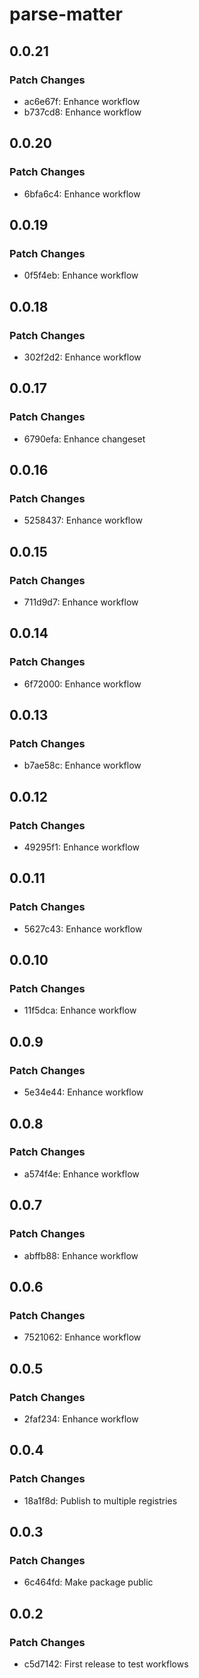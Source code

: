 # parse-matter

## 0.0.21

### Patch Changes

- ac6e67f: Enhance workflow
- b737cd8: Enhance workflow

## 0.0.20

### Patch Changes

- 6bfa6c4: Enhance workflow

## 0.0.19

### Patch Changes

- 0f5f4eb: Enhance workflow

## 0.0.18

### Patch Changes

- 302f2d2: Enhance workflow

## 0.0.17

### Patch Changes

- 6790efa: Enhance changeset

## 0.0.16

### Patch Changes

- 5258437: Enhance workflow

## 0.0.15

### Patch Changes

- 711d9d7: Enhance workflow

## 0.0.14

### Patch Changes

- 6f72000: Enhance workflow

## 0.0.13

### Patch Changes

- b7ae58c: Enhance workflow

## 0.0.12

### Patch Changes

- 49295f1: Enhance workflow

## 0.0.11

### Patch Changes

- 5627c43: Enhance workflow

## 0.0.10

### Patch Changes

- 11f5dca: Enhance workflow

## 0.0.9

### Patch Changes

- 5e34e44: Enhance workflow

## 0.0.8

### Patch Changes

- a574f4e: Enhance workflow

## 0.0.7

### Patch Changes

- abffb88: Enhance workflow

## 0.0.6

### Patch Changes

- 7521062: Enhance workflow

## 0.0.5

### Patch Changes

- 2faf234: Enhance workflow

## 0.0.4

### Patch Changes

- 18a1f8d: Publish to multiple registries

## 0.0.3

### Patch Changes

- 6c464fd: Make package public

## 0.0.2

### Patch Changes

- c5d7142: First release to test workflows
